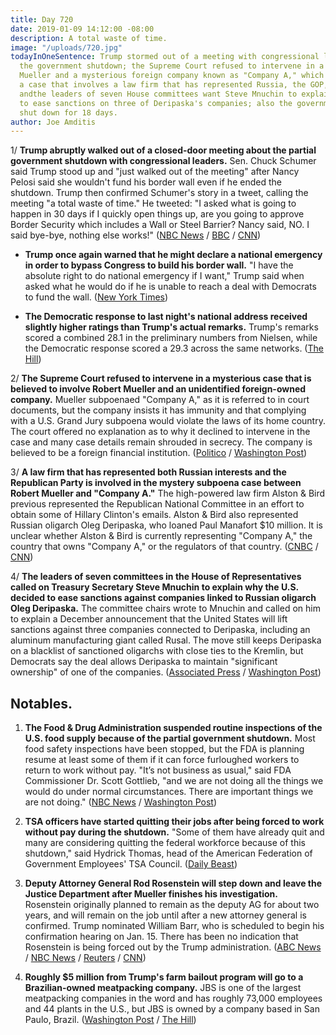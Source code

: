 ```yaml
---
title: Day 720
date: 2019-01-09 14:12:00 -08:00
description: A total waste of time.
image: "/uploads/720.jpg"
todayInOneSentence: Trump stormed out of a meeting with congressional leaders about
  the government shutdown; the Supreme Court refused to intervene in a dispute between
  Mueller and a mysterious foreign company known as "Company A," which is part of
  a case that involves a law firm that has represented Russia, the GOP, and Oleg Deripaska;
  andthe leaders of seven House committees want Steve Mnuchin to explain why he decided
  to ease sanctions on three of Deripaska's companies; also the government has been
  shut down for 18 days.
author: Joe Amditis
---
```


1/ **Trump abruptly walked out of a closed-door meeting about the partial government shutdown with congressional leaders.** Sen. Chuck Schumer said Trump stood up and "just walked out of the meeting" after Nancy Pelosi said she wouldn't fund his border wall even if he ended the shutdown. Trump then confirmed Schumer's story in a tweet, calling the meeting "a total waste of time." He tweeted: "I asked what is going to happen in 30 days if I quickly open things up, are you going to approve Border Security which includes a Wall or Steel Barrier? Nancy said, NO. I said bye-bye, nothing else works!" ([NBC News](https://www.nbcnews.com/politics/white-house/shutdown-showdown-pelosi-says-no-trump-says-bye-bye-n956836) / [BBC](https://www.bbc.com/news/world-us-canada-46818218) / [CNN](https://www.cnn.com/2019/01/09/politics/chuck-schumer-nancy-pelosi-trump/index.html))

* **Trump once again warned that he might declare a national emergency in order to bypass Congress to build his border wall.** "I have the absolute right to do national emergency if I want," Trump said when asked what he would do if he is unable to reach a deal with Democrats to fund the wall. ([New York Times](https://www.nytimes.com/2019/01/09/us/politics/trump-wall-national-emergency.html))

* **The Democratic response to last night's national address received slightly higher ratings than Trump's actual remarks.** Trump's remarks scored a combined 28.1 in the preliminary numbers from Nielsen, while the Democratic response scored a 29.3 across the same networks. ([The Hill](https://thehill.com/homenews/media/424560-pelosi-schumer-response-tops-trump-speech-in-preliminary-ratings))

2/ **The Supreme Court refused to intervene in a mysterious case that is believed to involve Robert Mueller and an unidentified foreign-owned company.** Mueller subpoenaed "Company A," as it is referred to in court documents, but the company insists it has immunity and that complying with a U.S. Grand Jury subpoena would violate the laws of its home country. The court offered no explanation as to why it declined to intervene in the case and many case details remain shrouded in secrecy. The company is believed to be a foreign financial institution. ([Politico](https://www.politico.com/story/2019/01/08/supreme-court-declines-to-intervene-in-mysterious-mueller-subpoena-fight-1088050) / [Washington Post](http://www.washingtonpost.com/politics/courts_law/supreme-court-rules-against-mystery-corporation-from-country-a-fighting-subpoena-in-mueller-investigation/2019/01/08/a39b61ac-0d1a-11e9-84fc-d58c33d6c8c7_story.html))

3/ **A law firm that has represented both Russian interests and the Republican Party is involved in the mystery subpoena case between Robert Mueller and "Company A."** The high-powered law firm Alston & Bird previous represented the Republican National Committee in an effort to obtain some of Hillary Clinton's emails. Alston & Bird also represented Russian oligarch Oleg Deripaska, who loaned Paul Manafort $10 million. It is unclear whether Alston & Bird is currently representing "Company A," the country that owns "Company A," or the regulators of that country. ([CNBC](https://www.cnbc.com/2019/01/09/lawyers-defending-company-over-subpoena-in-possible-mueller-probe.html) / [CNN](https://www.cnn.com/2019/01/09/politics/russian-interests-law-firm-mueller/index.html))

4/ **The leaders of seven committees in the House of Representatives called on Treasury Secretary Steve Mnuchin to explain why the U.S. decided to ease sanctions against companies linked to Russian oligarch Oleg Deripaska.** The committee chairs wrote to Mnuchin and called on him to explain a December announcement that the United States will lift sanctions against three companies connected to Deripaska, including an aluminum manufacturing giant called Rusal. The move still keeps Deripaska on a blacklist of sanctioned oligarchs with close ties to the Kremlin, but Democrats say the deal allows Deripaska to maintain "significant ownership" of one of the companies. ([Associated Press](https://www.apnews.com/7eef88abcb51496390407796f2397800) / [Washington Post](http://www.washingtonpost.com/powerpost/house-democrats-demand-treasury-explain-rollback-of-sanctions-on-russia-oligarch/2019/01/08/80285642-138e-11e9-b6ad-9cfd62dbb0a8_story.html))

## Notables.

1. **The Food & Drug Administration suspended routine inspections of the U.S. food supply because of the partial government shutdown.** Most food safety inspections have been stopped, but the FDA is planning resume at least some of them if it can force furloughed workers to return to work without pay. "It’s not business as usual," said FDA Commissioner Dr. Scott Gottlieb, "and we are not doing all the things we would do under normal circumstances. There are important things we are not doing." ([NBC News](https://www.nbcnews.com/health/health-news/government-shutdown-stops-fda-food-safety-inspections-n956716) / [Washington Post](https://www.washingtonpost.com/national/health-science/experts-warn-of-safety-and-security-risks-from-government-shutdown/2019/01/08/855472e4-1362-11e9-90a8-136fa44b80ba_story.html?utm_term=.73fc2e6b53da))

2. **TSA officers have started quitting their jobs after being forced to work without pay during the shutdown.** "Some of them have already quit and many are considering quitting the federal workforce because of this shutdown," said Hydrick Thomas, head of the American Federation of Government Employees' TSA Council. ([Daily Beast](https://www.thedailybeast.com/tsa-workers-forced-to-work-without-pay-during-shutdown-are-already-quitting-union-says))

3. **Deputy Attorney General Rod Rosenstein will step down and leave the Justice Department after Mueller finishes his investigation.** Rosenstein originally planned to remain as the deputy AG for about two years, and will remain on the job until after a new attorney general is confirmed. Trump nominated William Barr, who is scheduled to begin his confirmation hearing on Jan. 15. There has been no indication that Rosenstein is being forced out by the Trump administration. ([ABC News](https://abcnews.go.com/Politics/rosenstein-expected-depart-doj-coming-weeks-attorney-general/story?id=60252611) / [NBC News](https://www.nbcnews.com/politics/justice-department/rod-rosenstein-plans-leave-justice-department-after-new-attorney-general-n956571) / [Reuters](https://www.reuters.com/article/us-usa-trump-russia-rosenstein-idUSKCN1P31AI) / [CNN](https://www.cnn.com/2019/01/09/politics/rosenstein-out-justice-department/index.html))

4. **Roughly $5 million from Trump's farm bailout program will go to a Brazilian-owned meatpacking company.** JBS is one of the largest meatpacking companies in the word and has roughly 73,000 employees and 44 plants in the U.S., but JBS is owned by a company based in San Paulo, Brazil. ([Washington Post](https://www.washingtonpost.com/business/2019/01/09/trump-farm-bailout-money-will-go-brazilian-owned-meatpacking-firm-usda-says/?noredirect=on&utm_term=.cf828a659825) / [The Hill](https://thehill.com/homenews/administration/424600-5-million-of-farm-bailout-money-will-go-to-brazil-owned-meatpacking))